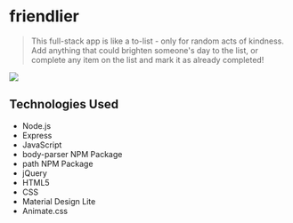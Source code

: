 # friendlier
> This full-stack app is like a to-list - only for random acts of kindness. Add anything that could brighten someone's day to the list, or complete any item on the list and mark it as already completed!

![](header.png)

## Technologies Used

- Node.js
- Express
- JavaScript
- body-parser NPM Package
- path NPM Package 
- jQuery
- HTML5
- CSS
- Material Design Lite
- Animate.css
